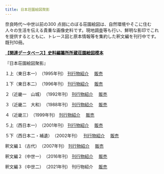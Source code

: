 ```yaml
---
title: 日本荘園絵図聚影
---
```


奈良時代～中世以前の300 点弱にのぼる荘園絵図は、自然環境やそこに住む人々の生活を伝える貴重な画像史料です。現地調査等も行い、鮮明な影印でこれを提供するとともに、トレース図と原本情報等を集約した釈文編を刊行中です。既刊10冊。

<b>
  <a
                    href="https://wwwap.hi.u-tokyo.ac.jp/ships/"
                    target="blank"
                    >【関連データベース】史料編纂所所蔵荘園絵図模本</a
                >
</b>


『日本荘園絵図聚影』


１上（東日本一）　（1995年刊）
 <a
                    href="https://www.hi.u-tokyo.ac.jp/publication/syoho/30/pub_nihonshouen-01-jou-01.html"
                    target="blank"
                    >刊行物紹介</a
                >　
<a
                    href="http://www.utp.or.jp/book/b304010.html"
                    target="blank"
                    >販売</a
                >　

１下（東日本二）　（1996年刊）
<a
                    href="https://www.hi.u-tokyo.ac.jp/publication/syoho/31/pub_nihonshouen-01-ge-02.html"
                    target="blank"
                    >刊行物紹介</a
                >　
<a
                    href="http://www.utp.or.jp/book/b304011.html"
                    target="blank"
                    >販売</a
                >　
                
２（近畿一　山城）　（1992年刊）
<a
                    href="https://www.hi.u-tokyo.ac.jp/publication/syoho/28/pub_nihonshouen-02-01.html"
                    target="blank"
                    >刊行物紹介</a
                >　
<a
                    href="http://www.utp.or.jp/book/b304012.html"
                    target="blank"
                    >販売</a
                >　
                
３（近畿二　大和）　（1988年刊）
<a
                    href="https://www.hi.u-tokyo.ac.jp/publication/syoho/23/pub_nihonshouen-03-02.html"
                    target="blank"
                    >刊行物紹介</a
                >　
<a
                    href="http://www.utp.or.jp/book/b304013.html"
                    target="blank"
                    >販売</a
                >　
                
４（近畿三）　（1999年刊）
<a
                    href="https://www.hi.u-tokyo.ac.jp/publication/syoho/34/pub_nihonshouen-04-03.html"
                    target="blank"
                    >刊行物紹介</a
                >　
<a
                    href="http://www.utp.or.jp/book/b304014.html"
                    target="blank"
                    >販売</a
                >　
                
５上（西日本一）　（2001年刊）
<a
                    href="https://www.hi.u-tokyo.ac.jp/publication/syoho/36/pub_nihonshouen-05-jou-01.html"
                    target="blank"
                    >刊行物紹介</a
                >　
<a
                    href="http://www.utp.or.jp/book/b304015.html"
                    target="blank"
                    >販売</a
                >　
                
５下（西日本二・補遺）　（2002年刊）　
<a
                    href="https://www.hi.u-tokyo.ac.jp/publication/syoho/37/pub_nihonshouen-05-ge-02.html"
                    target="blank"
                    >刊行物紹介</a
                >　
<a
                    href="http://www.utp.or.jp/book/b304016.html"
                    target="blank"
                    >販売</a
                >　
                
釈文編１（古代）　（2007年刊）
<a
                    href="https://www.hi.u-tokyo.ac.jp/publication/syoho/44/pub_syoen-syakumon-kodai.html"
                    target="blank"
                    >刊行物紹介</a
                >　
<a
                    href="http://www.utp.or.jp/book/b305648.html"
                    target="blank"
                    >販売</a
                >　
                
釈文編２（中世一）　（2016年刊）
<a
                    href="https://www.hi.u-tokyo.ac.jp/publication/syoho/51/pub_syoen-syakumon-2-chusei-1.html"
                    target="blank"
                    >刊行物紹介</a
                >　
<a
                    href="http://www.utp.or.jp/book/b307208.html"
                    target="blank"
                    >販売</a
                >　
                
釈文編３（中世二）　（2021年刊）
刊行物紹介　
<a
                    href="http://www.utp.or.jp/book/b557193.html"
                    target="blank"
                    >販売</a
                >　
                
